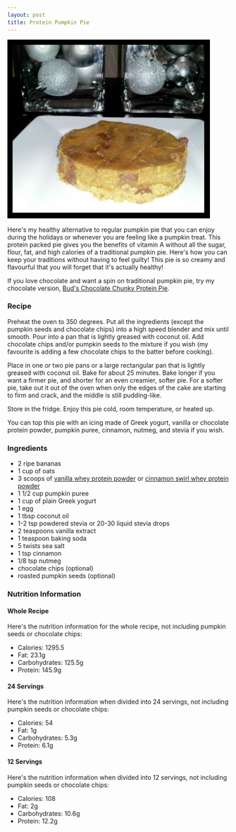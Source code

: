 ```yaml
---
layout: post
title: Protein Pumpkin Pie
---
```


![Protein Pumpkin Pie](/images/protein_pumpkin_pie.jpg)

Here's my healthy alternative to regular pumpkin pie that you can enjoy during the holidays or whenever you are feeling like a pumpkin treat. This protein packed pie gives you the benefits of vitamin A without all the sugar, flour, fat, and high calories of a traditional pumpkin pie. Here's how you can keep your traditions without having to feel guilty! This pie is so creamy and flavourful that you will forget that it's actually healthy! 

If you love chocolate and want a spin on traditional pumpkin pie, try my chocolate version, [Bud's Chocolate Chunky Protein Pie](http://teri-lynn.ca/2014/11/12/bud's-chocolate-chunky-pumpkin-pie/).

### Recipe
Preheat the oven to 350 degrees. Put all the ingredients (except the pumpkin seeds and chocolate chips) into a high speed blender and mix until smooth. Pour into a pan that is lightly greased with coconut oil. Add chocolate chips and/or pumpkin seeds to the mixture if you wish (my favourite is adding a few chocolate chips to the batter before cooking). 

Place in one or two pie pans or a large rectangular pan that is lightly greased with coconut oil. Bake for about 25 minutes. Bake longer if you want a firmer pie, and shorter for an even creamier, softer pie. For a softer pie, take out it out of the oven when only the edges of the cake are starting to firm and crack, and the middle is still pudding-like.

Store in the fridge. Enjoy this pie cold, room temperature, or heated up. 

You can top this pie with an icing made of Greek yogurt, vanilla or chocolate protein powder, pumpkin puree, cinnamon, nutmeg, and stevia if you wish. 

### Ingredients 
- 2 ripe bananas
- 1 cup of oats
- 3 scoops of [vanilla whey protein powder](http://halfwhey.com/) or [cinnamon swirl whey protein powder](http://halfwhey.com/products/205)
- 1 1/2 cup pumpkin puree 
- 1 cup of plain Greek yogurt
- 1 egg 
- 1 tbsp coconut oil
- 1-2 tsp powdered stevia or 20-30 liquid stevia drops 
- 2 teaspoons vanilla extract
- 1 teaspoon baking soda
- 5 twists sea salt
- 1 tsp cinnamon 
- 1/8 tsp nutmeg
- chocolate chips (optional)
- roasted pumpkin seeds (optional) 

### Nutrition Information

#### Whole Recipe
Here's the nutrition information for the whole recipe, not including pumpkin seeds or chocolate chips:

- Calories: 1295.5  
- Fat: 23.1g
- Carbohydrates: 125.5g
- Protein: 145.9g 

#### 24 Servings 
Here's the nutrition information when divided into 24 servings, not including pumpkin seeds or chocolate chips:

- Calories: 54
- Fat: 1g
- Carbohydrates: 5.3g
- Protein: 6.1g 
 
#### 12 Servings
Here's the nutrition information when divided into 12 servings, not including pumpkin seeds or chocolate chips:

- Calories: 108
- Fat: 2g
- Carbohydrates: 10.6g
- Protein: 12.2g 
 